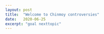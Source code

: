 ```yaml
---
layout: post
title:  "Welcome to Chinmoy controversies"
date:   2020-06-25
excerpt: "goal nexttopic"
---
```

